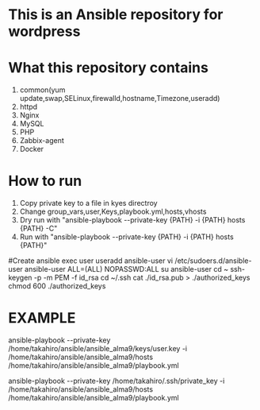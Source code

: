# This is an Ansible repository for wordpress

# What this repository contains
1. common(yum update,swap,SELinux,firewalld,hostname,Timezone,useradd) 
2. httpd
3. Nginx
4. MySQL
5. PHP
6. Zabbix-agent
7. Docker

# How to run
1. Copy private key to a file in kyes directroy 
2. Change group_vars,user,Keys,playbook.yml,hosts,vhosts
3. Dry run with "ansible-playbook --private-key {PATH} -i {PATH} hosts {PATH} -C"
4. Run with "ansible-playbook --private-key {PATH} -i {PATH} hosts {PATH}"

#Create ansible exec user
useradd ansible-user
vi /etc/sudoers.d/ansible-user
ansible-user ALL=(ALL) NOPASSWD:ALL
su ansible-user
cd ~
ssh-keygen -p -m PEM -f id_rsa
cd ~/.ssh
cat ./id_rsa.pub > ./authorized_keys
chmod 600 ./authorized_keys

# EXAMPLE
ansible-playbook --private-key /home/takahiro/ansible/ansible_alma9/keys/user.key -i /home/takahiro/ansible/ansible_alma9/hosts /home/takahiro/ansible/ansible_alma9/playbook.yml

ansible-playbook --private-key /home/takahiro/.ssh/private_key -i /home/takahiro/ansible/ansible_alma9/hosts /home/takahiro/ansible/ansible_alma9/playbook.yml